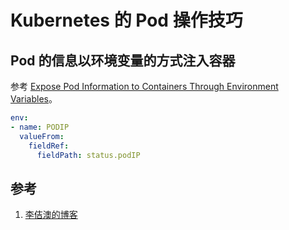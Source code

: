 <!-- toc -->
# Kubernetes 的 Pod 操作技巧 

## Pod 的信息以环境变量的方式注入容器

参考 [Expose Pod Information to Containers Through Environment Variables][2]。

```yaml
env:
- name: PODIP
  valueFrom:
    fieldRef:
      fieldPath: status.podIP
```

## 参考

1. [李佶澳的博客][1]

[1]: https://www.lijiaocn.com "李佶澳的博客"
[2]: https://kubernetes.io/docs/tasks/inject-data-application/environment-variable-expose-pod-information/ "Expose Pod Information to Containers Through Environment Variables"
